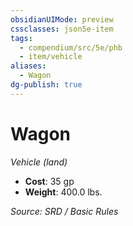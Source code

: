 ```yaml
---
obsidianUIMode: preview
cssclasses: json5e-item
tags:
  - compendium/src/5e/phb
  - item/vehicle
aliases:
  - Wagon
dg-publish: true
---
```

# Wagon
*Vehicle (land)*  

- **Cost**: 35 gp
- **Weight**: 400.0 lbs.

*Source: SRD / Basic Rules*